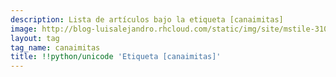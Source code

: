 ```yaml
---
description: Lista de artículos bajo la etiqueta [canaimitas]
image: http://blog-luisalejandro.rhcloud.com/static/img/site/mstile-310x310.png
layout: tag
tag_name: canaimitas
title: !!python/unicode 'Etiqueta [canaimitas]'
---
```

